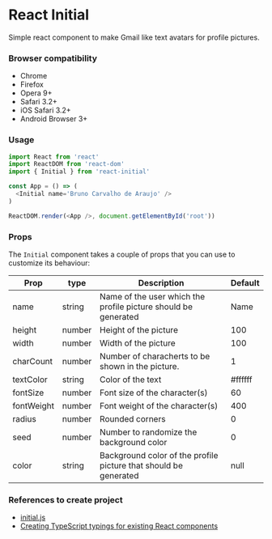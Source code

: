 **React Initial**
=============

Simple react component to make Gmail like text avatars for profile pictures.

### Browser compatibility
  - Chrome
  - Firefox
  - Opera 9+
  - Safari 3.2+
  - iOS Safari 3.2+
  - Android Browser 3+

### Usage

```js
import React from 'react'
import ReactDOM from 'react-dom'
import { Initial } from 'react-initial'

const App = () => (
  <Initial name='Bruno Carvalho de Araujo' />
)

ReactDOM.render(<App />, document.getElementById('root'))
```

### Props
The `Initial` component takes a couple of props that you can use to customize its behaviour:

| Prop       | type   | Description                                                    | Default  |
|------------|--------|----------------------------------------------------------------|----------|
| name       | string | Name of the user which the profile picture should be generated | Name     |
| height     | number | Height of the picture                                          | 100      |
| width      | number | Width of the picture                                           | 100      |
| charCount  | number | Number of characherts to be shown in the picture.              | 1        |
| textColor  | string | Color of the text                                              | #ffffff  |
| fontSize   | number | Font size of the character(s)                                  | 60       |
| fontWeight | number | Font weight of the character(s)                                | 400      |
| radius     | number | Rounded corners                                                | 0        |
| seed       | number | Number to randomize the background color                       | 0        |
| color      | string | Background color of the profile picture that should be generated| null    |


### References to create project
  - [initial.js](https://github.com/judesfernando/initial.js)
  - [Creating TypeScript typings for existing React components](https://templecoding.com/blog/2016/03/31/creating-typescript-typings-for-existing-react-components/)

